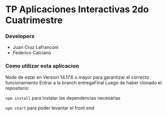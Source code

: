 # TP Aplicaciones Interactivas 2do Cuatrimestre


### Developers

+ Juan Cruz Lafranconi
+ Federico Calciano

### Como utilizar esta aplicacion
Node de estar en Version 14.17.6 o mayor para garantizar el correcto funcionamiento
Entrar a la branch entregaFinal 
Luego de haber clonado el repositorio:

```npm install``` para instalar las dependencias necesarias

```npm start``` para poder levantar el front end
